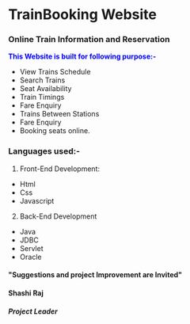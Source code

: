 # TrainBooking Website
### Online Train Information and Reservation
<span style="color:blue">**This Website is built for following purpose:-**</span>
- View Trains Schedule
- Search Trains
- Seat Availability
- Train Timings
- Fare Enquiry
- Trains Between Stations
- Fare Enquiry
- Booking seats online.
### Languages used:-
1. Front-End Development:
- Html
- Css
- Javascript

2. Back-End Development
- Java
- JDBC
- Servlet
- Oracle

#### "Suggestions and project Improvement are Invited"
#### Shashi Raj
##### Project Leader
